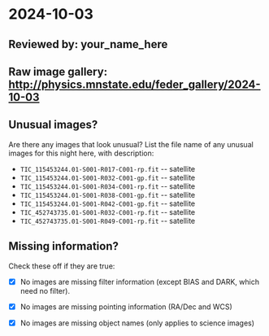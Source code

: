 # 2024-10-03

## Reviewed by:   your_name_here

## Raw image gallery: http://physics.mnstate.edu/feder_gallery/2024-10-03

## Unusual images?

Are there any images that look unusual? List the file name of any unusual images for this night here, with description:

+ `TIC_115453244.01-S001-R017-C001-rp.fit` -- satellite
+ `TIC_115453244.01-S001-R032-C001-gp.fit` -- satellite
+ `TIC_115453244.01-S001-R034-C001-rp.fit` -- satellite
+ `TIC_115453244.01-S001-R038-C001-gp.fit` -- satellite
+ `TIC_115453244.01-S001-R042-C001-gp.fit` -- satellite
+ `TIC_452743735.01-S001-R032-C001-rp.fit` -- satellite
+ `TIC_452743735.01-S001-R049-C001-rp.fit` -- satellite


## Missing information?

Check these off if they are true:

- [x] No images are missing filter information (except BIAS and DARK, which need no filter).
- [x] No images are missing pointing information (RA/Dec and WCS)
- [x] No images are missing object names (only applies to science images)


